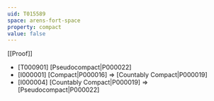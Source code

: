 ```yaml
---
uid: T015589
space: arens-fort-space
property: compact
value: false
---
```

[[Proof]]

* [T000901] [Pseudocompact|P000022]
* [I000001] [Compact|P000016] => [Countably Compact|P000019]
* [I000004] [Countably Compact|P000019] => [Pseudocompact|P000022]


